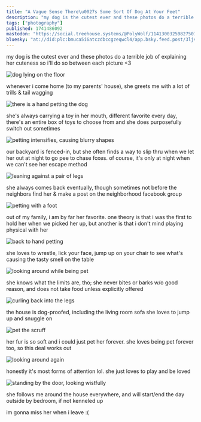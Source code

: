 ```yaml
---
title: "A Vague Sense There\u0027s Some Sort Of Dog At Your Feet"
description: "my dog is the cutest ever and these photos do a terrible job of explaining her cuteness so i\u0027ll do so between each picture \u003c3\r \r ![dog ly..."
tags: ["photography"]
published: 1741486092
mastodon: "https://social.treehouse.systems/@PolyWolf/114130032598275075"
bluesky: "at://did:plc:bmuca5i6atczdbccgzeqwcl4/app.bsky.feed.post/3ljvxdznf722v"
---
```


my dog is the cutest ever and these photos do a terrible job of explaining her cuteness so i'll do so between each picture <3

![dog lying on the floor](<https://static.wolfgirl.dev/polywolf/blog/01957892-761a-7bb6-b29e-775845a17176/IMG_9192.jpeg>)

whenever i come home (to my parents' house), she greets me with a lot of trills & tail wagging

![there is a hand petting the dog](<https://static.wolfgirl.dev/polywolf/blog/01957892-761a-7bb6-b29e-775845a17176/IMG_9193.jpeg>)

she's always carrying a toy in her mouth, different favorite every day, there's an entire box of toys to choose from and she does purposefully switch out sometimes

![petting intensifies, causing blurry shapes](<https://static.wolfgirl.dev/polywolf/blog/01957892-761a-7bb6-b29e-775845a17176/IMG_9194.jpeg>)

our backyard is fenced-in, but she often finds a way to slip thru when we let her out at night to go pee to chase foxes. of course, it's only at night when we can't see her escape method

![leaning against a pair of legs](<https://static.wolfgirl.dev/polywolf/blog/01957892-761a-7bb6-b29e-775845a17176/IMG_9196.jpeg>)

she always comes back eventually, though sometimes not before the neighbors find her & make a post on the neighborhood facebook group

![petting with a foot](<https://static.wolfgirl.dev/polywolf/blog/01957892-761a-7bb6-b29e-775845a17176/IMG_9197.jpeg>)

out of my family, i am by far her favorite. one theory is that i was the first to hold her when we picked her up, but another is that i don't mind playing physical with her

![back to hand petting](<https://static.wolfgirl.dev/polywolf/blog/01957892-761a-7bb6-b29e-775845a17176/IMG_9199.jpeg>)

she loves to wrestle, lick your face, jump up on your chair to see what's causing the tasty smell on the table

![looking around while being pet](<https://static.wolfgirl.dev/polywolf/blog/01957892-761a-7bb6-b29e-775845a17176/IMG_9200.jpeg>)

she knows what the limits are, tho; she never bites or barks w/o good reason, and does not take food unless explicitly offered

![curling back into the legs](<https://static.wolfgirl.dev/polywolf/blog/01957892-761a-7bb6-b29e-775845a17176/IMG_9201.jpeg>)

the house is dog-proofed, including the living room sofa she loves to jump up and snuggle on

![pet the scruff](<https://static.wolfgirl.dev/polywolf/blog/01957892-761a-7bb6-b29e-775845a17176/IMG_9202.jpeg>)

her fur is so soft and i could just pet her forever. she loves being pet forever too, so this deal works out

![looking around again](<https://static.wolfgirl.dev/polywolf/blog/01957892-761a-7bb6-b29e-775845a17176/IMG_9203.jpeg>)

honestly it's most forms of attention lol. she just loves to play and be loved

![standing by the door, looking wistfully](<https://static.wolfgirl.dev/polywolf/blog/01957892-761a-7bb6-b29e-775845a17176/IMG_9204.jpeg>)

she follows me around the house everywhere, and will start/end the day outside by bedroom, if not kenneled up

im gonna miss her when i leave :(